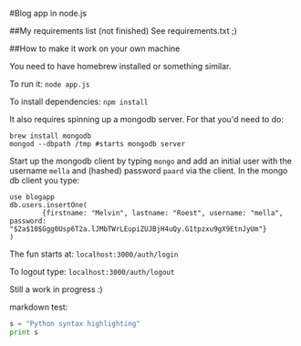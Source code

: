 #Blog app in node.js

##My requirements list (not finished)
See requirements.txt ;)

##How to make it work on your own machine

You need to have homebrew installed or something similar.

To run it:
`node app.js`

To install dependencies:
`npm install`

It also requires spinning up a mongodb server. For that you'd need to do:

```
brew install mongodb
mongod --dbpath /tmp #starts mongodb server
```

Start up the mongodb client by typing `mongo` and add an initial user with the username `mella` and (hashed) password `paard` via the client.
In the mongo db client you type:

```
use blogapp
db.users.insertOne(
        {firstname: "Melvin", lastname: "Roest", username: "mella", password: "$2a$10$Ggg0Usp6T2a.lJMbTWrLEupiZUJBjH4uQy.G1tpzxu9gX9EtnJyUm"}
)
```

The fun starts at:
`localhost:3000/auth/login`

To logout type: `localhost:3000/auth/logout`

Still a work in progress :)

markdown test:

```python
s = "Python syntax highlighting"
print s
```
